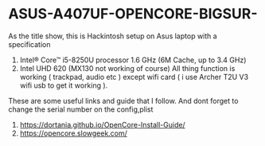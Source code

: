 # ASUS-A407UF-OPENCORE-BIGSUR-
As the title show, this is Hackintosh setup on Asus laptop with a specification
1) Intel® Core™ i5-8250U processor 1.6 GHz (6M Cache, up to 3.4 GHz)
2) Intel UHD 620 (MX130 not working of course)
All thing function is working ( trackpad, audio etc ) except wifi card ( i use Archer T2U V3 wifi usb to get it working ).

These are some useful links and guide that I follow. And dont forget to change the serial number on the config,plist
1) https://dortania.github.io/OpenCore-Install-Guide/
2) https://opencore.slowgeek.com/
